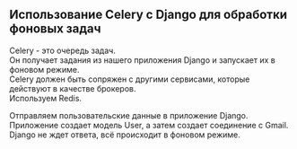 ## Использование Celery с Django для обработки фоновых задач

Celery - это очередь задач.    
Он получает задания из нашего приложения Django и запускает их в фоновом режиме.    
Celery должен быть сопряжен с другими сервисами, которые действуют в качестве брокеров.    
Используем Redis.


Отправляем пользовательские данные в приложение Django.    
Приложение создает модель User, а затем создает соединение с Gmail.    
Django не ждет ответа, всё происходит в фоновом режиме.
